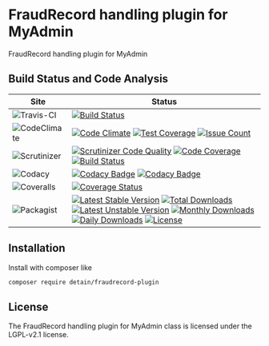 # FraudRecord handling plugin for MyAdmin

FraudRecord handling plugin for MyAdmin

## Build Status and Code Analysis

Site          | Status
--------------|---------------------------
![Travis-CI](http://i.is.cc/storage/GYd75qN.png "Travis-CI")     | [![Build Status](https://travis-ci.org/detain/fraudrecord-plugin.svg?branch=master)](https://travis-ci.org/detain/fraudrecord-plugin)
![CodeClimate](http://i.is.cc/storage/GYlageh.png "CodeClimate")  | [![Code Climate](https://codeclimate.com/github/detain/fraudrecord-plugin/badges/gpa.svg)](https://codeclimate.com/github/detain/fraudrecord-plugin) [![Test Coverage](https://codeclimate.com/github/detain/fraudrecord-plugin/badges/coverage.svg)](https://codeclimate.com/github/detain/fraudrecord-plugin/coverage) [![Issue Count](https://codeclimate.com/github/detain/fraudrecord-plugin/badges/issue_count.svg)](https://codeclimate.com/github/detain/fraudrecord-plugin)
![Scrutinizer](http://i.is.cc/storage/GYeUnux.png "Scrutinizer")   | [![Scrutinizer Code Quality](https://scrutinizer-ci.com/g/myadmin-plugins/fraudrecord-plugin/badges/quality-score.png?b=master)](https://scrutinizer-ci.com/g/myadmin-plugins/fraudrecord-plugin/?branch=master) [![Code Coverage](https://scrutinizer-ci.com/g/myadmin-plugins/fraudrecord-plugin/badges/coverage.png?b=master)](https://scrutinizer-ci.com/g/myadmin-plugins/fraudrecord-plugin/?branch=master) [![Build Status](https://scrutinizer-ci.com/g/myadmin-plugins/fraudrecord-plugin/badges/build.png?b=master)](https://scrutinizer-ci.com/g/myadmin-plugins/fraudrecord-plugin/build-status/master)
![Codacy](http://i.is.cc/storage/GYi66Cx.png "Codacy")        | [![Codacy Badge](https://api.codacy.com/project/badge/Grade/226251fc068f4fd5b4b4ef9a40011d06)](https://www.codacy.com/app/detain/fraudrecord-plugin) [![Codacy Badge](https://api.codacy.com/project/badge/Coverage/25fa74eb74c947bf969602fcfe87e349)](https://www.codacy.com/app/detain/fraudrecord-plugin?utm_source=github.com&utm_medium=referral&utm_content=detain/fraudrecord-plugin&utm_campaign=Badge_Coverage)
![Coveralls](http://i.is.cc/storage/GYjNSim.png "Coveralls")    | [![Coverage Status](https://coveralls.io/repos/github/detain/db_abstraction/badge.svg?branch=master)](https://coveralls.io/github/detain/fraudrecord-plugin?branch=master)
![Packagist](http://i.is.cc/storage/GYacBEX.png "Packagist")     | [![Latest Stable Version](https://poser.pugx.org/detain/fraudrecord-plugin/version)](https://packagist.org/packages/detain/fraudrecord-plugin) [![Total Downloads](https://poser.pugx.org/detain/fraudrecord-plugin/downloads)](https://packagist.org/packages/detain/fraudrecord-plugin) [![Latest Unstable Version](https://poser.pugx.org/detain/fraudrecord-plugin/v/unstable)](//packagist.org/packages/detain/fraudrecord-plugin) [![Monthly Downloads](https://poser.pugx.org/detain/fraudrecord-plugin/d/monthly)](https://packagist.org/packages/detain/fraudrecord-plugin) [![Daily Downloads](https://poser.pugx.org/detain/fraudrecord-plugin/d/daily)](https://packagist.org/packages/detain/fraudrecord-plugin) [![License](https://poser.pugx.org/detain/fraudrecord-plugin/license)](https://packagist.org/packages/detain/fraudrecord-plugin)


## Installation

Install with composer like

```sh
composer require detain/fraudrecord-plugin
```

## License

The FraudRecord handling plugin for MyAdmin class is licensed under the LGPL-v2.1 license.

